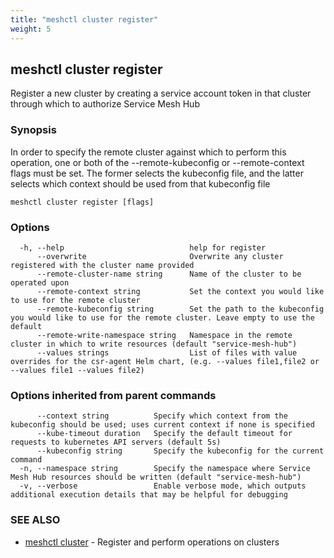 ```yaml
---
title: "meshctl cluster register"
weight: 5
---
```

## meshctl cluster register

Register a new cluster by creating a service account token in that cluster through which to authorize Service Mesh Hub

### Synopsis

In order to specify the remote cluster against which to perform this operation, one or both of the --remote-kubeconfig or --remote-context flags must be set. The former selects the kubeconfig file, and the latter selects which context should be used from that kubeconfig file

```
meshctl cluster register [flags]
```

### Options

```
  -h, --help                            help for register
      --overwrite                       Overwrite any cluster registered with the cluster name provided
      --remote-cluster-name string      Name of the cluster to be operated upon
      --remote-context string           Set the context you would like to use for the remote cluster
      --remote-kubeconfig string        Set the path to the kubeconfig you would like to use for the remote cluster. Leave empty to use the default
      --remote-write-namespace string   Namespace in the remote cluster in which to write resources (default "service-mesh-hub")
      --values strings                  List of files with value overrides for the csr-agent Helm chart, (e.g. --values file1,file2 or --values file1 --values file2)
```

### Options inherited from parent commands

```
      --context string          Specify which context from the kubeconfig should be used; uses current context if none is specified
      --kube-timeout duration   Specify the default timeout for requests to kubernetes API servers (default 5s)
      --kubeconfig string       Specify the kubeconfig for the current command
  -n, --namespace string        Specify the namespace where Service Mesh Hub resources should be written (default "service-mesh-hub")
  -v, --verbose                 Enable verbose mode, which outputs additional execution details that may be helpful for debugging
```

### SEE ALSO

* [meshctl cluster](../meshctl_cluster)	 - Register and perform operations on clusters

